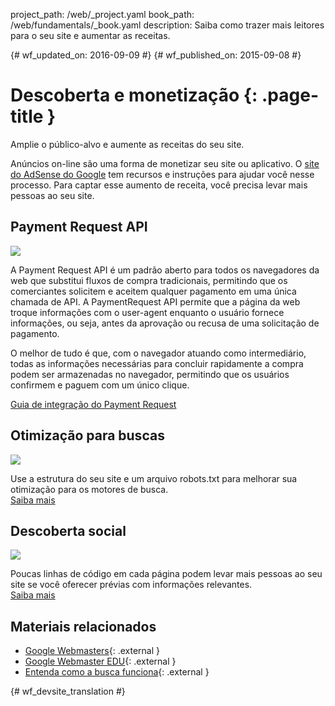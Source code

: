 project_path: /web/_project.yaml
book_path: /web/fundamentals/_book.yaml
description: Saiba como trazer mais leitores para o seu site e aumentar as receitas.

{# wf_updated_on: 2016-09-09 #}
{# wf_published_on: 2015-09-08 #}

# Descoberta e monetização {: .page-title }

Amplie o público-alvo e aumente as receitas do seu site.

Anúncios on-line são uma forma de monetizar seu site ou aplicativo.
O [site do AdSense do Google](https://www.google.com/adsense) tem recursos e
instruções para ajudar você nesse processo. Para captar esse aumento de receita, você precisa
levar mais pessoas ao seu site.

## Payment Request API

<img src="/web/images/md-icons/money-square.png" class="attempt-right">

A Payment Request API é um padrão aberto para todos os navegadores da web que substitui
fluxos de compra tradicionais, permitindo que os comerciantes solicitem e aceitem qualquer pagamento
em uma única chamada de API. A PaymentRequest API permite que a página da web
troque informações com o user-agent enquanto o usuário fornece informações,
ou seja, antes da aprovação ou recusa de uma solicitação de pagamento.

O melhor de tudo é que, com o navegador atuando como intermediário, todas as informações
necessárias para concluir rapidamente a compra podem ser armazenadas no navegador, permitindo que os usuários
confirmem e paguem com um único clique.

[Guia de integração do Payment Request](/web/fundamentals/discovery-and-monetization/payment-request/)

<div class="attempt-left">
  <h2>Otimização para buscas</h2>
  <a href="search-optimization/">
    <img src="/web/images/md-icons/search-short.png">
  </a>
  <p>
    Use a estrutura do seu site e um arquivo robots.txt para melhorar sua otimização
    para os motores de busca.<br>
    <a href="search-optimization/">Saiba mais</a>
  </p>
</div>

<div class="attempt-right">
  <h2>Descoberta social</h2>
  <a href="social-discovery/">
    <img src="/web/images/md-icons/whats-hot-short.png">
  </a>
  <p>
    Poucas linhas de código em cada página podem levar mais pessoas ao seu site
    se você oferecer prévias com informações relevantes.<br>
    <a href="social-discovery/">Saiba mais</a>
  </p>
</div>



<div style="clear:both;"></div>


## Materiais relacionados

* [Google Webmasters](/webmasters/){: .external }
* [Google Webmaster EDU](/webmasters/googleforwebmasters/){: .external }
* [Entenda como a busca funciona](https://support.google.com/webmasters/answer/70897/){: .external }

<div style="clear:both;"></div>


{# wf_devsite_translation #}
